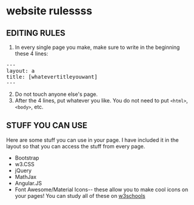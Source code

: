# website rulessss

EDITING RULES
------
1. In every single page you make, make sure to write in the beginning these 4 lines:

<pre>---
layout: a
title: [whatevertitleyouwant]
---</pre>

2. Do not touch anyone else's page.
3. After the 4 lines, put whatever you like. You do not need to put `<html>`,`<body>`, etc.


STUFF YOU CAN USE
---
Here are some stuff you can use in your page. I have included it in the layout so that you can access the stuff from every page.
- Bootstrap
- w3.CSS
- jQuery
- MathJax
- Angular.JS
- Font Awesome/Material Icons-- these allow you to make cool icons on your pages!
You can study all of these on [w3schools](http://w3schools.com)